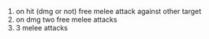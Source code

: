1. on hit (dmg or not) free melee attack against other target
2. on dmg two free melee attacks
3. 3 melee attacks